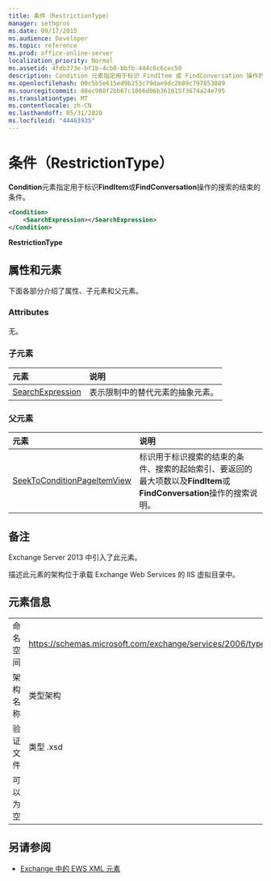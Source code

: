 ```yaml
---
title: 条件（RestrictionType）
manager: sethgros
ms.date: 09/17/2015
ms.audience: Developer
ms.topic: reference
ms.prod: office-online-server
localization_priority: Normal
ms.assetid: 4fdb373e-bf1b-4cb0-bbfb-444c6c6cec50
description: Condition 元素指定用于标识 FindItem 或 FindConversation 操作的搜索的结束的条件。
ms.openlocfilehash: 00c5b5e615ed9b253c79dae9dc2b89c797853089
ms.sourcegitcommit: 88ec988f2bb67c1866d06b361615f3674a24e795
ms.translationtype: MT
ms.contentlocale: zh-CN
ms.lasthandoff: 05/31/2020
ms.locfileid: "44463935"
---
```

# <a name="condition-restrictiontype"></a>条件（RestrictionType）

**Condition**元素指定用于标识**FindItem**或**FindConversation**操作的搜索的结束的条件。 
  
```XML
<Condition>
    <SearchExpression></SearchExpression>
</Condition>
```

 **RestrictionType**
## <a name="attributes-and-elements"></a>属性和元素

下面各部分介绍了属性、子元素和父元素。
  
### <a name="attributes"></a>Attributes

无。
  
### <a name="child-elements"></a>子元素

|**元素**|**说明**|
|:-----|:-----|
|[SearchExpression](searchexpression.md) <br/> |表示限制中的替代元素的抽象元素。  <br/> |
   
### <a name="parent-elements"></a>父元素

|**元素**|**说明**|
|:-----|:-----|
|[SeekToConditionPageItemView](seektoconditionpageitemview.md) <br/> |标识用于标识搜索的结束的条件、搜索的起始索引、要返回的最大项数以及**FindItem**或**FindConversation**操作的搜索说明。  <br/> |
   
## <a name="remarks"></a>备注

Exchange Server 2013 中引入了此元素。
  
描述此元素的架构位于承载 Exchange Web Services 的 IIS 虚拟目录中。
  
## <a name="element-information"></a>元素信息

|||
|:-----|:-----|
|命名空间  <br/> |https://schemas.microsoft.com/exchange/services/2006/types  <br/> |
|架构名称  <br/> |类型架构  <br/> |
|验证文件  <br/> |类型 .xsd  <br/> |
|可以为空  <br/> ||
   
## <a name="see-also"></a>另请参阅



- [Exchange 中的 EWS XML 元素](ews-xml-elements-in-exchange.md)

